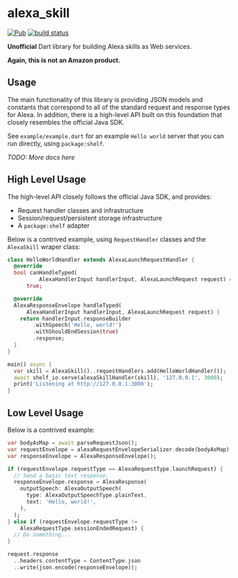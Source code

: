 # alexa\_skill
[![Pub](https://img.shields.io/pub/v/alexa_skill.svg)](https://pub.dartlang.org/packages/alexa_skill)
[![build status](https://travis-ci.org/thosakwe/alexa_skill.svg)](https://travis-ci.org/thosakwe/alexa_skill)

**Unofficial** Dart library for building Alexa skills as
Web services.

**Again, this is not an Amazon product.**

## Usage
The main functionality of this library is providing JSON models and constants
that correspond to all of the standard request and response types for Alexa.
In addition, there is a high-level API built on this foundation that closely
resembles the official Java SDK.

See `example/example.dart` for an example `Hello world` server that you can
run directly, using `package:shelf`.

*TODO: More docs here*

## High Level Usage
The high-level API closely follows the official Java SDK, and provides:
* Request handler classes and infrastructure
* Session/request/persistent storage infrastructure
* A `package:shelf` adapter

Below is a contrived example, using `RequestHandler` classes and
the `AlexaSkill` wraper class:

```dart
class HelloWorldHandler extends AlexaLaunchRequestHandler {
  @override
  bool canHandleTyped(
          AlexaHandlerInput handlerInput, AlexaLaunchRequest request) =>
      true;

  @override
  AlexaResponseEnvelope handleTyped(
      AlexaHandlerInput handlerInput, AlexaLaunchRequest request) {
    return handlerInput.responseBuilder
        .withSpeech('Hello, world!')
        .withShouldEndSession(true)
        .response;
  }
}

main() async {
  var skill = AlexaSkill()..requestHandlers.add(HelloWorldHandler());
  await shelf_io.serve(alexaSkillHandler(skill), '127.0.0.1', 3000);
  print('Listening at http://127.0.0.1:3000');
}
```

## Low Level Usage
Below is a contrived example:

```dart
var bodyAsMap = await parseRequestJson();
var requestEnvelope = alexaRequestEnvelopeSerializer.decode(bodyAsMap);
var responseEnvelope = AlexaResponseEnvelope();

if (requestEnvelope.requestType == AlexaRequestType.launchRequest) {
  // Send a basic text response.
  responseEnvelope.response = AlexaResponse(
    outputSpeech: AlexaOutputSpeech(
      type: AlexaOutputSpeechType.plainText,
      text: 'Hello, world!',
    ),
  );
} else if (requestEnvelope.requestType !=
    AlexaRequestType.sessionEndedRequest) {
  // Do something...
}

request.response
  ..headers.contentType = ContentType.json
  ..write(json.encode(responseEnvelope));
```